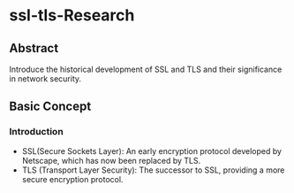 # ssl-tls-Research

## Abstract

Introduce the historical development of SSL and TLS and their significance in network security.

## Basic Concept

### Introduction

+ SSL(Secure Sockets Layer): An early encryption protocol developed by Netscape, which has now been replaced by TLS.
+ TLS (Transport Layer Security): The successor to SSL, providing a more secure encryption protocol.
